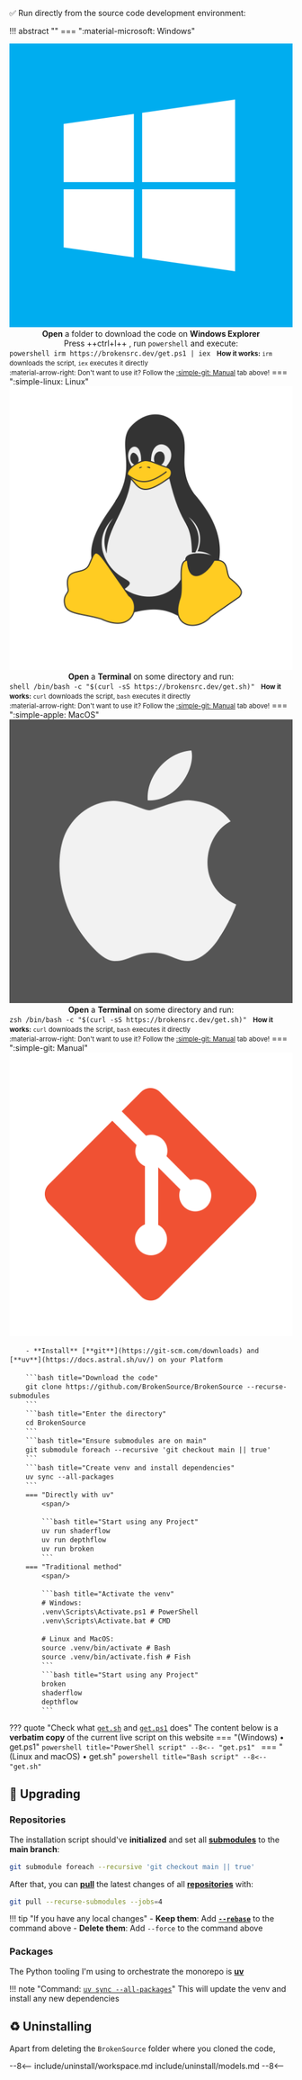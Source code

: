 
✅ Run directly from the source code development environment:

!!! abstract ""
    === ":material-microsoft: Windows"
        <div align="center">
            <img class="os-logo" src="https://raw.githubusercontent.com/edent/SuperTinyIcons/master/images/svg/windows.svg">
            <div><b>Open</b> a folder to download the code on <b>Windows Explorer</b></div>
            <div>Press ++ctrl+l++ , run `powershell` and execute:</div>
        </div>
        ```powershell
        irm https://brokensrc.dev/get.ps1 | iex
        ```
        <small><b>How it works:</b> `irm` downloads the script, `iex` executes it directly</small>
        <br>
        <small>:material-arrow-right: Don't want to use it? Follow the [:simple-git: Manual](#installing-manual) tab above!</small>
    === ":simple-linux: Linux"
        <div align="center">
            <img class="os-logo" src="https://raw.githubusercontent.com/edent/SuperTinyIcons/master/images/svg/linux.svg">
            <div><b>Open</b> a <b>Terminal</b> on some directory and run:</div>
            <div><sup></sup></div>
        </div>
        ```shell
        /bin/bash -c "$(curl -sS https://brokensrc.dev/get.sh)"
        ```
        <small><b>How it works:</b> `curl` downloads the script, `bash` executes it directly</small>
        <br>
        <small>:material-arrow-right: Don't want to use it? Follow the [:simple-git: Manual](#installing-manual) tab above!</small>
    === ":simple-apple: MacOS"
        <div align="center">
            <img class="os-logo" src="https://raw.githubusercontent.com/edent/SuperTinyIcons/master/images/svg/apple.svg">
            <div><b>Open</b> a <b>Terminal</b> on some directory and run:</div>
            <div><sup></sup></div>
        </div>
        ```zsh
        /bin/bash -c "$(curl -sS https://brokensrc.dev/get.sh)"
        ```
        <small><b>How it works:</b> `curl` downloads the script, `bash` executes it directly</small>
        <br>
        <small>:material-arrow-right: Don't want to use it? Follow the [:simple-git: Manual](#installing-manual) tab above!</small>
    === ":simple-git: Manual"
        <div align="center"><img class="os-logo" src="https://raw.githubusercontent.com/edent/SuperTinyIcons/master/images/svg/git.svg"></div>

        - **Install** [**git**](https://git-scm.com/downloads) and [**uv**](https://docs.astral.sh/uv/) on your Platform

        ```bash title="Download the code"
        git clone https://github.com/BrokenSource/BrokenSource --recurse-submodules
        ```
        ```bash title="Enter the directory"
        cd BrokenSource
        ```
        ```bash title="Ensure submodules are on main"
        git submodule foreach --recursive 'git checkout main || true'
        ```
        ```bash title="Create venv and install dependencies"
        uv sync --all-packages
        ```
        === "Directly with uv"
            <span/>

            ```bash title="Start using any Project"
            uv run shaderflow
            uv run depthflow
            uv run broken
            ```
        === "Traditional method"
            <span/>

            ```bash title="Activate the venv"
            # Windows:
            .venv\Scripts\Activate.ps1 # PowerShell
            .venv\Scripts\Activate.bat # CMD

            # Linux and MacOS:
            source .venv/bin/activate # Bash
            source .venv/bin/activate.fish # Fish
            ```
            ```bash title="Start using any Project"
            broken
            shaderflow
            depthflow
            ```

??? quote "Check what [`get.sh`](https://github.com/BrokenSource/BrokenSource/blob/main/Website/get.sh) and [`get.ps1`](https://github.com/BrokenSource/BrokenSource/blob/main/Website/get.ps1) does"
    The content below is a **verbatim copy** of the current live script on this website
    === "(Windows) • get.ps1"
        <span/>
        ```powershell title="PowerShell script"
        --8<-- "get.ps1"
        ```
    === "(Linux and macOS) • get.sh"
        <span/>
        ```powershell title="Bash script"
        --8<-- "get.sh"
        ```

## 🚀 Upgrading

### Repositories

The installation script should've **initialized** and set all [**submodules**](https://git-scm.com/book/en/v2/Git-Tools-Submodules) to the **main branch**:

```bash title="Command"
git submodule foreach --recursive 'git checkout main || true'
```

After that, you can [**pull**](https://git-scm.com/docs/git-pull) the latest changes of all [**repositories**](https://git-scm.com/book/en/v2/Git-Basics-Getting-a-Git-Repository) with:

```bash title="Command"
git pull --recurse-submodules --jobs=4
```

!!! tip "If you have any local changes"
    - **Keep them**: Add [**`--rebase`**](https://git-scm.com/docs/git-rebase) to the command above
    - **Delete them**: Add `--force` to the command above

### Packages

The Python tooling I'm using to orchestrate the monorepo is [**uv**](https://docs.astral.sh/uv/)

!!! note "Command: [`uv sync --all-packages`](https://docs.astral.sh/uv/)"
    This will update the venv and install any new dependencies

## ♻️ Uninstalling

Apart from deleting the `BrokenSource` folder where you cloned the code,

--8<--
include/uninstall/workspace.md
include/uninstall/models.md
--8<--

